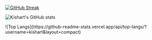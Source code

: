 
[![GitHub Streak](https://streak-stats.demolab.com?user=kishart&theme=neon&hide_border=true&border_radius=3.9&border=1D1BEB&background=45%2C060507%2C060507)](https://git.io/streak-stats)

![Kishart's GitHub stats](https://github-readme-stats.vercel.app/api?username=kishart&show_icons=true&theme=neon)

<span>
![Top Langs](https://github-readme-stats.vercel.app/api/top-langs/?username=kishart&layout=compact)</span>
